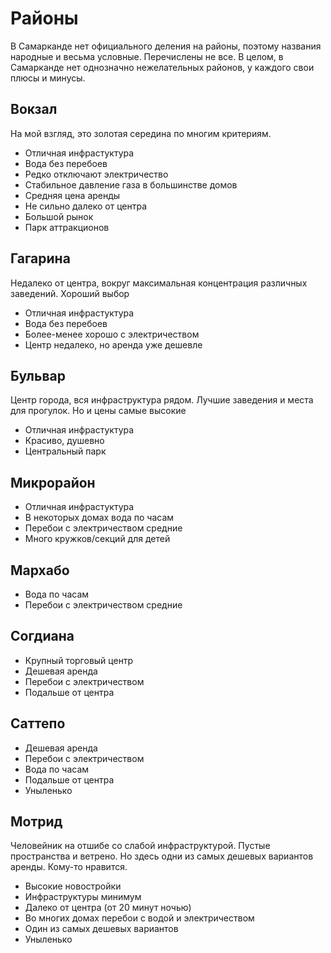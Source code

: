 # Районы

В Самарканде нет официального деления на районы, поэтому названия народные и
весьма условные. Перечислены не все. В целом, в Самарканде нет однозначно
нежелательных районов, у каждого свои плюсы и минусы.

## Вокзал

На мой взгляд, это золотая середина по многим критериям.

- Отличная инфрастуктура
- Вода без перебоев
- Редко отключают электричество
- Стабильное давление газа в большинстве домов
- Средняя цена аренды
- Не сильно далеко от центра
- Большой рынок
- Парк аттракционов

## Гагарина

Недалеко от центра, вокруг максимальная концентрация различных заведений.
Хороший выбор

- Отличная инфрастуктура
- Вода без перебоев
- Более-менее хорошо с электричеством
- Центр недалеко, но аренда уже дешевле

## Бульвар

Центр города, вся инфраструктура рядом. Лучшие заведения и места для прогулок.
Но и цены самые высокие

- Отличная инфрастуктура
- Красиво, душевно
- Центральный парк

## Микрорайон

- Отличная инфрастуктура
- В некоторых домах вода по часам
- Перебои с электричеством средние
- Много кружков/секций для детей

## Мархабо

- Вода по часам
- Перебои с электричеством средние

## Согдиана

- Крупный торговый центр
- Дешевая аренда
- Перебои с электричеством
- Подальше от центра

## Саттепо

- Дешевая аренда
- Перебои с электричеством
- Вода по часам
- Подальше от центра
- Уныленько

## Мотрид

Человейник на отшибе со слабой инфраструктурой. Пустые пространства и ветрено.
Но здесь одни из самых дешевых вариантов аренды. Кому-то нравится.

- Высокие новостройки
- Инфраструктуры минимум
- Далеко от центра (от 20 минут ночью)
- Во многих домах перебои с водой и электричеством
- Один из самых дешевых вариантов
- Уныленько
